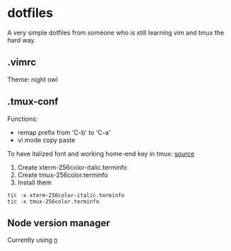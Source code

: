 # dotfiles
A very simple dotfiles from  someone who is still learning vim and tmux the hard way.

## .vimrc
Theme: night owl

## .tmux-conf
Functions:
- remap prefix from 'C-b' to 'C-a'
- vi mode copy paste

To have italized font and working home-end key in tmux: [source](https://medium.com/@dubistkomisch/how-to-actually-get-italics-and-true-colour-to-work-in-iterm-tmux-vim-9ebe55ebc2be)
1. Create xterm-256color-italic.terminfo
2. Create tmux-256color.terminfo
3. Install them
```
tic -x xterm-256color-italic.terminfo
tic -x tmux-256color.terminfo
```

## Node version manager
Currently using [n](https://github.com/tj/n)
